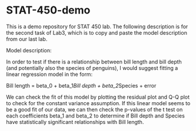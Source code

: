 # STAT-450-demo
This is a demo repository for STAT 450 lab. The following description is for
the second task of Lab3, which is to copy and paste the model description from
our last lab.

Model description:

In order to test if there is a relationship between bill length and bill depth 
(and potentially also the species of penguins), I would suggest fitting a linear
regression model in the form: 

Bill length = beta_0 + beta_1*Bill depth + beta_2*Species + error

We can check the fit of this model by plotting the residual plot and Q-Q plot to
check for the constant variance assumption. If this linear model seems to be a 
good fit of our data, we can then check the p-values of the t test on each 
coefficients beta_1 and beta_2 to determine if Bill depth and Species have 
statistically significant relationships with Bill length.